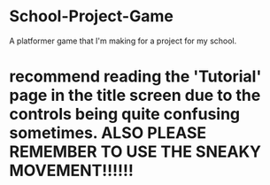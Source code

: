 # School-Project-Game
A platformer game that I'm making for a project for my school.

# recommend reading the 'Tutorial' page in the title screen due to the controls being quite confusing sometimes. ALSO PLEASE REMEMBER TO USE THE SNEAKY MOVEMENT!!!!!!
